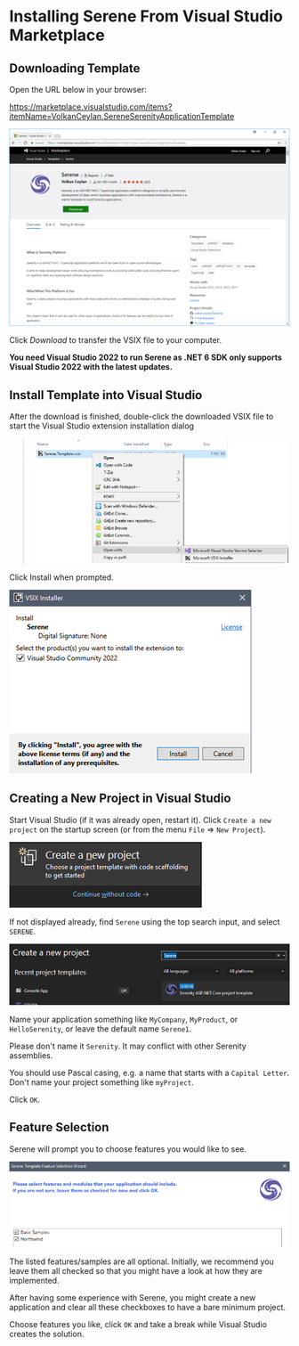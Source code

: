 # Installing Serene From Visual Studio Marketplace

## Downloading Template

Open the URL below in your browser:

https://marketplace.visualstudio.com/items?itemName=VolkanCeylan.SereneSerenityApplicationTemplate

![Visual Studio Marketplace Download](img/vsgalleryserene.png)

Click *Download* to transfer the VSIX file to your computer.

**You need Visual Studio 2022 to run Serene as .NET 6 SDK only supports Visual Studio 2022 with the latest updates.**

## Install Template into Visual Studio

After the download is finished, double-click the downloaded VSIX file to start the Visual Studio extension installation dialog 
> ![VSIX Installation](img/vsixopenwith.png)

Click Install when prompted.

![VSIX Installation](img/vsix-install.png)

## Creating a New Project in Visual Studio

Start Visual Studio (if it was already open, restart it). Click `Create a new project` on the startup screen (or from the menu `File` => `New Project`).

![Create a new project](img/startup-new-project.png)

If not displayed already, find `Serene` using the top search input, and select `SERENE`.

![Serene template selection](img/new-serene-selection.png)

Name your application something like `MyCompany`, `MyProduct`, or `HelloSerenity`, or leave the default name `Serene1`. 

Please don't name it `Serenity`. It may conflict with other Serenity assemblies.

You should use Pascal casing, e.g. a name that starts with a `Capital Letter`. Don't name your project something like `myProject`.

Click `OK`.

## Feature Selection

Serene will prompt you to choose features you would like to see.

![Feature selection](img/feature-selection.png)

The listed features/samples are all optional. Initially, we recommend you leave them all checked so that you might have a look at how they are implemented.

After having some experience with Serene, you might create a new application and clear all these checkboxes to have a bare minimum project.

Choose features you like, click `OK` and take a break while Visual Studio creates the solution.